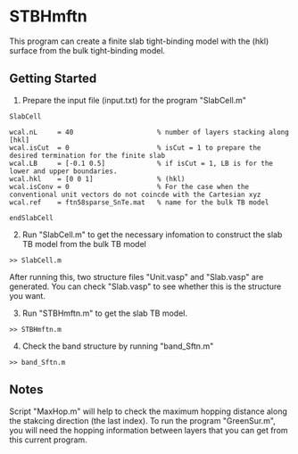 # STBHmftn
This program can create a finite slab tight-binding model with the (hkl) surface from the bulk tight-binding model. 

## Getting Started 
1) Prepare the input file (input.txt) for the program "SlabCell.m"
```
SlabCell

wcal.nL     = 40                     % number of layers stacking along [hkl]
wcal.isCut  = 0                      % isCut = 1 to prepare the desired termination for the finite slab
wcal.LB     = [-0.1 0.5]             % if isCut = 1, LB is for the lower and upper boundaries. 
wcal.hkl    = [0 0 1]                % (hkl)
wcal.isConv = 0                      % For the case when the conventional unit vectors do not coincde with the Cartesian xyz
wcal.ref    = ftn58sparse_SnTe.mat   % name for the bulk TB model

endSlabCell
```
2) Run "SlabCell.m" to get the necessary infomation to construct the slab TB model from the bulk TB model
```
>> SlabCell.m
```
After running this, two structure files "Unit.vasp" and "Slab.vasp" are generated. You can check "Slab.vasp" to see whether this is the structure you want. 

3) Run "STBHmftn.m" to get the slab TB model. 
```
>> STBHmftn.m
```
4) Check the band structure by running "band_Sftn.m"
```
>> band_Sftn.m
```

## Notes 
Script "MaxHop.m" will help to check the maximum hopping distance along the stakcing direction (the last index). To run the program "GreenSur.m", you will need the hopping information between layers that you can get from this current program.  
